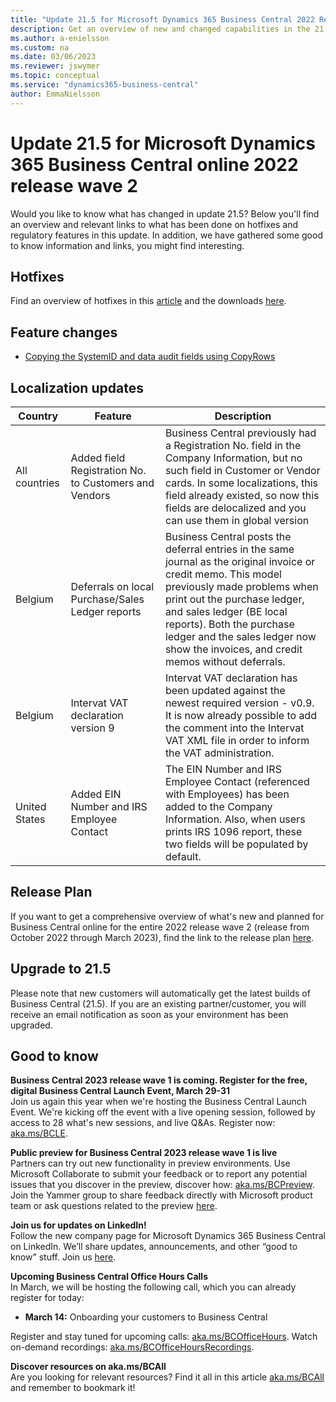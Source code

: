 ```yaml
---
title: "Update 21.5 for Microsoft Dynamics 365 Business Central 2022 Release Wave 2"
description: Get an overview of new and changed capabilities in the 21.5 update of Business Central online, which is part of 2022 release wave 2.
ms.author: a-enielsson
ms.custom: na
ms.date: 03/06/2023
ms.reviewer: jswymer
ms.topic: conceptual
ms.service: "dynamics365-business-central"
author: EmmaNielsson
---
```


# Update 21.5 for Microsoft Dynamics 365 Business Central online 2022 release wave 2

Would you like to know what has changed in update 21.5? Below you'll find an overview and relevant links to what has been done on hotfixes and regulatory features in this update. In addition, we have gathered some good to know information and links, you might find interesting.

## Hotfixes

Find an overview of hotfixes in this [article](https://support.microsoft.com/help/5024403) and the downloads [here](https://aka.ms/BCDownload).

## Feature changes  
- [Copying the SystemID and data audit fields using CopyRows](/dynamics365/business-central/dev-itpro/developer/devenv-data-transfer#copy-rows)

## Localization updates

| Country| Feature  |Description|
|-------------|--------------|--------------|
| All countries | Added field Registration No. to Customers and Vendors | Business Central previously had a Registration No. field in the Company Information, but no such field in Customer or Vendor cards. In some localizations, this field already existed, so now this fields are delocalized and you can use them in global version
| Belgium | Deferrals on local Purchase/Sales Ledger reports | Business Central posts the deferral entries in the same journal as the original invoice or credit memo. This model previously made problems when print out the purchase ledger, and sales ledger (BE local reports). Both the purchase ledger and the sales ledger now show the invoices, and credit memos without deferrals.|
| Belgium | Intervat VAT declaration version 9 | Intervat VAT declaration has been updated against the newest required version - v0.9. It is now already possible to add the comment into the Intervat VAT XML file in order to inform the VAT administration. |
| United States | Added EIN Number and IRS Employee Contact | The EIN Number and IRS Employee Contact (referenced with Employees) has been added to the Company Information. Also, when users prints IRS 1096 report, these two fields will be populated by default. |

## Release Plan

If you want to get a comprehensive overview of what's new and planned for Business Central online for the entire 2022 release wave 2 (release from October 2022 through March 2023), find the link to the release plan [here](/dynamics365-release-plan/2022wave2/smb/dynamics365-business-central/planned-features).

## Upgrade to 21.5

Please note that new customers will automatically get the latest builds of Business Central (21.5). If you are an existing partner/customer, you will receive an email notification as soon as your environment has been upgraded.

## Good to know

**Business Central 2023 release wave 1 is coming. Register for the free, digital Business Central Launch Event, March 29-31**  
Join us again this year when we're hosting the Business Central Launch Event. We're kicking off the event with a live opening session, followed by access to 28 what's new sessions, and live Q&As. Register now: [aka.ms/BCLE](https://aka.ms/BCLE).   

**Public preview for Business Central 2023 release wave 1 is live**  
Partners can try out new functionality in preview environments. Use Microsoft Collaborate to submit your feedback or to report any potential issues that you discover in the preview, discover how: [aka.ms/BCPreview](https://aka.ms/BCPreview). Join the Yammer group to share feedback directly with Microsoft product team or ask questions related to the preview [here](https://www.yammer.com/dynamicsnavdev/#/threads/inGroup?type=in_group&feedId=128509960192&view=all).

**Join us for updates on LinkedIn!**  
Follow the new company page for Microsoft Dynamics 365 Business Central on LinkedIn. We’ll share updates, announcements, and other “good to know” stuff. Join us [here](https://www.linkedin.com/company/microsoft-dynamics-365-business-central/). 

**Upcoming Business Central Office Hours Calls**  
In March, we will be hosting the following call, which you can already register for today:

- **March 14:** Onboarding your customers to Business Central

Register and stay tuned for upcoming calls: [aka.ms/BCOfficeHours](https://aka.ms/BCOfficeHours). Watch on-demand recordings: [aka.ms/BCOfficeHoursRecordings](https://aka.ms/BCOfficeHoursRecordings). 

**Discover resources on aka.ms/BCAll**  
Are you looking for relevant resources? Find it all in this article [aka.ms/BCAll](https://aka.ms/BCAll) and remember to bookmark it!
